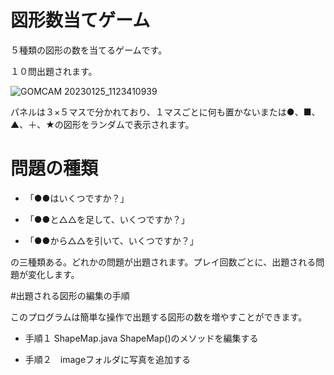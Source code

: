 # 図形数当てゲーム

５種類の図形の数を当てるゲームです。

１０問出題されます。

![GOMCAM 20230125_1123410939](https://user-images.githubusercontent.com/34999008/214466901-e20a456e-74ec-45cb-8763-09e1ae54c7f4.gif)


パネルは３×５マスで分かれており、１マスごとに何も置かないまたは●、■、▲、＋、★の図形をランダムで表示されます。


# 問題の種類

- 「●●はいくつですか？」 

- 「●●と△△を足して、いくつですか？」 

- 「●●から△△を引いて、いくつですか？」 

の三種類ある。どれかの問題が出題されます。プレイ回数ごとに、出題される問題が変化します。

#出題される図形の編集の手順

このプログラムは簡単な操作で出題する図形の数を増やすことができます。

- 手順１ ShapeMap.java  ShapeMap()のメソッドを編集する



- 手順２　imageフォルダに写真を追加する

　
